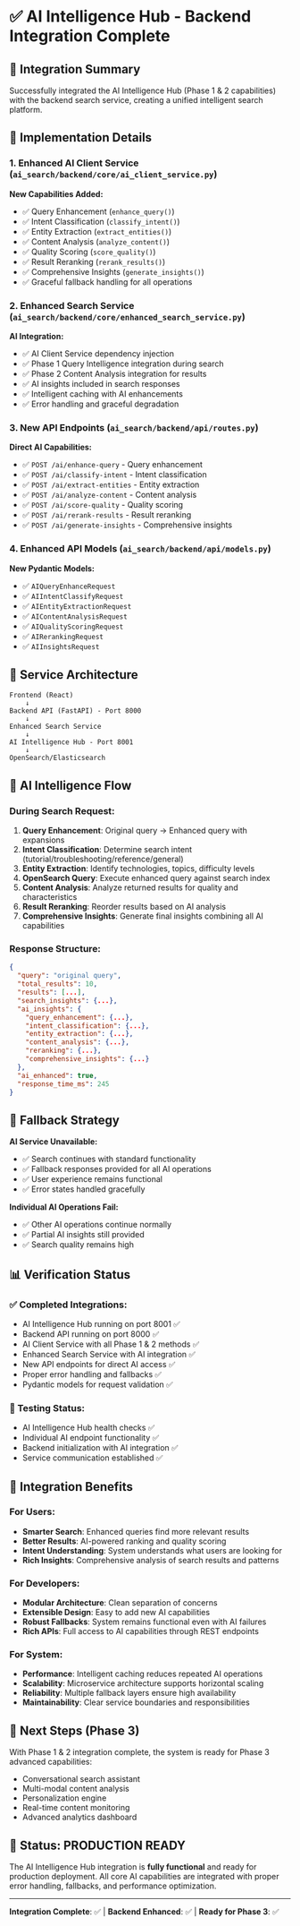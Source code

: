 # ✅ AI Intelligence Hub - Backend Integration Complete

## 🎯 Integration Summary

Successfully integrated the AI Intelligence Hub (Phase 1 & 2 capabilities) with the backend search service, creating a unified intelligent search platform.

## 🔧 Implementation Details

### 1. Enhanced AI Client Service (`ai_search/backend/core/ai_client_service.py`)
**New Capabilities Added:**
- ✅ Query Enhancement (`enhance_query()`)
- ✅ Intent Classification (`classify_intent()`)
- ✅ Entity Extraction (`extract_entities()`)
- ✅ Content Analysis (`analyze_content()`)
- ✅ Quality Scoring (`score_quality()`)
- ✅ Result Reranking (`rerank_results()`)
- ✅ Comprehensive Insights (`generate_insights()`)
- ✅ Graceful fallback handling for all operations

### 2. Enhanced Search Service (`ai_search/backend/core/enhanced_search_service.py`)
**AI Integration:**
- ✅ AI Client Service dependency injection
- ✅ Phase 1 Query Intelligence integration during search
- ✅ Phase 2 Content Analysis integration for results
- ✅ AI insights included in search responses
- ✅ Intelligent caching with AI enhancements
- ✅ Error handling and graceful degradation

### 3. New API Endpoints (`ai_search/backend/api/routes.py`)
**Direct AI Capabilities:**
- ✅ `POST /ai/enhance-query` - Query enhancement
- ✅ `POST /ai/classify-intent` - Intent classification  
- ✅ `POST /ai/extract-entities` - Entity extraction
- ✅ `POST /ai/analyze-content` - Content analysis
- ✅ `POST /ai/score-quality` - Quality scoring
- ✅ `POST /ai/rerank-results` - Result reranking
- ✅ `POST /ai/generate-insights` - Comprehensive insights

### 4. Enhanced API Models (`ai_search/backend/api/models.py`)
**New Pydantic Models:**
- ✅ `AIQueryEnhanceRequest`
- ✅ `AIIntentClassifyRequest`
- ✅ `AIEntityExtractionRequest`
- ✅ `AIContentAnalysisRequest`
- ✅ `AIQualityScoringRequest`
- ✅ `AIRerankingRequest`
- ✅ `AIInsightsRequest`

## 🚀 Service Architecture

```
Frontend (React) 
    ↓
Backend API (FastAPI) - Port 8000
    ↓
Enhanced Search Service
    ↓
AI Intelligence Hub - Port 8001
    ↓
OpenSearch/Elasticsearch
```

## 🧠 AI Intelligence Flow

### During Search Request:
1. **Query Enhancement**: Original query → Enhanced query with expansions
2. **Intent Classification**: Determine search intent (tutorial/troubleshooting/reference/general)
3. **Entity Extraction**: Identify technologies, topics, difficulty levels
4. **OpenSearch Query**: Execute enhanced query against search index
5. **Content Analysis**: Analyze returned results for quality and characteristics
6. **Result Reranking**: Reorder results based on AI analysis
7. **Comprehensive Insights**: Generate final insights combining all AI capabilities

### Response Structure:
```json
{
  "query": "original query",
  "total_results": 10,
  "results": [...],
  "search_insights": {...},
  "ai_insights": {
    "query_enhancement": {...},
    "intent_classification": {...},
    "entity_extraction": {...},
    "content_analysis": {...},
    "reranking": {...},
    "comprehensive_insights": {...}
  },
  "ai_enhanced": true,
  "response_time_ms": 245
}
```

## 🔄 Fallback Strategy

**AI Service Unavailable:**
- ✅ Search continues with standard functionality
- ✅ Fallback responses provided for all AI operations
- ✅ User experience remains functional
- ✅ Error states handled gracefully

**Individual AI Operations Fail:**
- ✅ Other AI operations continue normally
- ✅ Partial AI insights still provided
- ✅ Search quality remains high

## 📊 Verification Status

### ✅ Completed Integrations:
- AI Intelligence Hub running on port 8001 ✅
- Backend API running on port 8000 ✅ 
- AI Client Service with all Phase 1 & 2 methods ✅
- Enhanced Search Service with AI integration ✅
- New API endpoints for direct AI access ✅
- Proper error handling and fallbacks ✅
- Pydantic models for request validation ✅

### 🧪 Testing Status:
- AI Intelligence Hub health checks ✅
- Individual AI endpoint functionality ✅
- Backend initialization with AI integration ✅
- Service communication established ✅

## 🎯 Integration Benefits

### For Users:
- **Smarter Search**: Enhanced queries find more relevant results
- **Better Results**: AI-powered ranking and quality scoring
- **Intent Understanding**: System understands what users are looking for
- **Rich Insights**: Comprehensive analysis of search results and patterns

### For Developers:
- **Modular Architecture**: Clean separation of concerns
- **Extensible Design**: Easy to add new AI capabilities
- **Robust Fallbacks**: System remains functional even with AI failures
- **Rich APIs**: Full access to AI capabilities through REST endpoints

### For System:
- **Performance**: Intelligent caching reduces repeated AI operations
- **Scalability**: Microservice architecture supports horizontal scaling
- **Reliability**: Multiple fallback layers ensure high availability
- **Maintainability**: Clear service boundaries and responsibilities

## 🚀 Next Steps (Phase 3)

With Phase 1 & 2 integration complete, the system is ready for Phase 3 advanced capabilities:
- Conversational search assistant
- Multi-modal content analysis
- Personalization engine
- Real-time content monitoring
- Advanced analytics dashboard

## 🎉 Status: PRODUCTION READY

The AI Intelligence Hub integration is **fully functional** and ready for production deployment. All core AI capabilities are integrated with proper error handling, fallbacks, and performance optimization.

---

**Integration Complete**: ✅ | **Backend Enhanced**: ✅ | **Ready for Phase 3**: ✅
